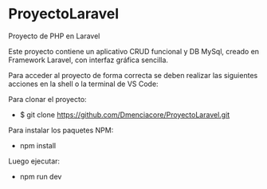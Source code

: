 # ProyectoLaravel
Proyecto de PHP en Laravel

Este proyecto contiene un aplicativo CRUD funcional y DB MySql, creado en Framework Laravel, con interfaz gráfica sencilla.

Para acceder al proyecto de forma correcta se deben realizar las siguientes acciones en la shell o la terminal de VS Code:

Para clonar el proyecto:

- $ git clone https://github.com/Dmenciacore/ProyectoLaravel.git

Para instalar los paquetes NPM:

- npm install

Luego ejecutar:

- npm run dev
